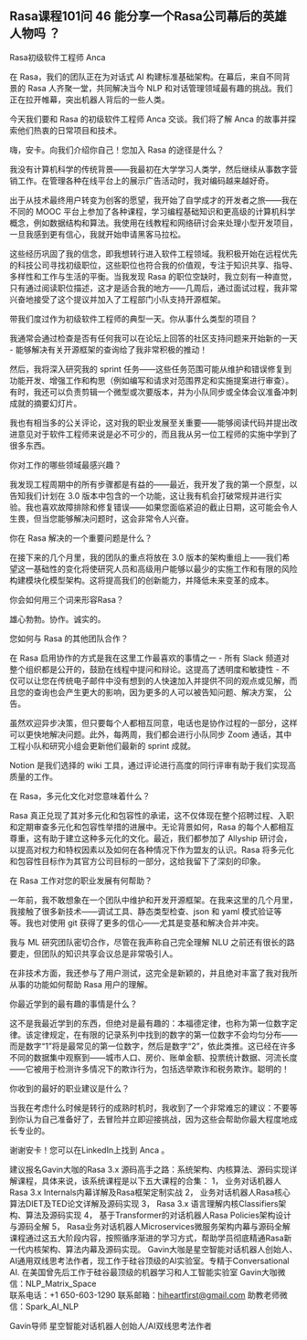 ## Rasa课程101问 46 能分享一个Rasa公司幕后的英雄人物吗 ？ 

Rasa初级软件工程师 Anca 


在 Rasa，我们的团队正在为对话式 AI 构建标准基础架构。在幕后，来自不同背景的 Rasa 人齐聚一堂，共同解决当今 NLP 和对话管理领域最有趣的挑战。我们正在拉开帷幕，突出机器人背后的一些人类。

今天我们要和 Rasa 的初级软件工程师 Anca 交谈。我们将了解 Anca 的故事并探索他们热衷的日常项目和技术。

嗨，安卡。向我们介绍你自己！您加入 Rasa 的途径是什么？

我没有计算机科学的传统背景——我最初在大学学习人类学，然后继续从事数字营销工作。在管理各种在线平台上的展示广告活动时，我对编码越来越好奇。

出于从技术最终用户转变为创客的愿望，我开始了自学成才的开发者之旅——我在不同的 MOOC 平台上参加了各种课程，学习编程基础知识和更高级的计算机科学概念，例如数据结构和算法。我使用在线教程和网络研讨会来处理小型开发项目，一旦我感到更有信心，我就开始申请黑客马拉松。

这些经历巩固了我的信念，即我想转行进入软件工程领域。我积极开始在远程优先的科技公司寻找初级职位，这些职位也符合我的价值观，专注于知识共享、指导、多样性和工作与生活的平衡。当我发现 Rasa 的职位空缺时，我立刻有一种直觉，只有通过阅读职位描述，这才是适合我的地方——几周后，通过面试过程，我非常兴奋地接受了这个提议并加入了工程部门小队支持开源框架。

带我们度过作为初级软件工程师的典型一天。你从事什么类型的项目？

我通常会通过检查是否有任何我可以在论坛上回答的社区支持问题来开始新的一天 - 能够解决有关开源框架的查询给了我非常积极的推动！

然后，我将深入研究我的 sprint 任务——这些任务范围可能从维护和错误修复到功能开发、增强工作和构思（例如编写和请求对范围界定和实施提案进行审查）。有时，我还可以负责剪辑一个微型或次要版本，并为小队同步或全体会议准备冲刺成就的摘要幻灯片。

我也有相当多的公关评论，这对我的职业发展至关重要——能够阅读代码并提出改进意见对于软件工程师来说是必不可少的，而且我从另一位工程师的实施中学到了很多东西。

你对工作的哪些领域最感兴趣？

我发现工程周期中的所有步骤都是有益的——最近，我开发了我的第一个原型，以告知我们计划在 3.0 版本中包含的一个功能，这让我有机会打破常规并进行实验。我也喜欢故障排除和修复错误——如果您面临紧迫的截止日期，这可能会令人生畏，但当您能够解决问题时，这会非常令人兴奋。

你在 Rasa 解决的一个重要问题是什么？

在接下来的几个月里，我的团队的重点将放在 3.0 版本的架构重组上——我们希望这一基础性的变化将使研究人员和高级用户能够以最少的实施工作和有限的风险构建模块化模型架构。这将提高我们的创新能力，并降低未来变革的成本。

你会如何用三个词来形容Rasa？

雄心勃勃。协作。诚实的。

您如何与 Rasa 的其他团队合作？

在 Rasa 启用协作的方式是我在这里工作最喜欢的事情之一 - 所有 Slack 频道对整个组织都是公开的，鼓励在线程中提问和辩论。这提高了透明度和敏捷性 - 不仅可以让您在传统电子邮件中没有想到的人快速加入并提供不同的观点或见解，而且您的查询也会产生更大的影响，因为更多的人可以被告知问题、解决方案， 公告。

虽然欢迎异步决策，但只要每个人都相互同意，电话也是协作过程的一部分，这样可以更快地解决问题。此外，每两周，我们都会进行小队同步 Zoom 通话，其中工程小队和研究小组会更新他们最新的 sprint 成就。

Notion 是我们选择的 wiki 工具，通过评论进行高度的同行评审有助于我们实现高质量的工作。

在 Rasa，多元化文化对您意味着什么？

Rasa 真正兑现了其对多元化和包容性的承诺，这不仅体现在整个招聘过程、入职和定期审查多元化和包容性举措的进展中。无论背景如何，Rasa 的每个人都相互尊重，这有助于建立这种多元化的文化。最近，我们都参加了 Allyship 研讨会，以提高对权力和特权因素以及如何在各种情况下作为盟友的认识。Rasa 将多元化和包容性目标作为其官方公司目标的一部分，这给我留下了深刻的印象。

在 Rasa 工作对您的职业发展有何帮助？

一年前，我不敢想象在一个团队中维护和开发开源框架。在我来这里的几个月里，我接触了很多新技术——调试工具、静态类型检查、json 和 yaml 模式验证等等。我也对使用 git 获得了更多的信心——尤其是变基和解决合并冲突。

我与 ML 研究团队密切合作，尽管在我声称自己完全理解 NLU 之前还有很长的路要走，但团队的知识共享会议总是非常吸引人。

在非技术方面，我还参与了用户测试，这完全是新颖的，并且绝对丰富了我对我所从事的功能如何帮助 Rasa 用户的理解。

你最近学到的最有趣的事情是什么？

这不是我最近学到的东西，但绝对是最有趣的：本福德定律，也称为第一位数字定律。该定律规定，在有限的记录系列中找到的数字的第一位数字不会均匀分布——而是数字“1”将是最常见的第一位数字，然后是数字“2”，依此类推。这已经在许多不同的数据集中观察到——城市人口、房价、账单金额、投票统计数据、河流长度——它被用于检测许多情况下的欺诈行为，包括选举欺诈和税务欺诈。聪明的！

你收到的最好的职业建议是什么？

当我在考虑什么时候是转行的成熟时机时，我收到了一个非常难忘的建议：不要等到你认为自己准备好了，去冒险并立即迎接挑战，因为这些会帮助你最大程度地成长专业的。

谢谢安卡！您可以在LinkedIn上找到 Anca 。

建议报名Gavin大咖的Rasa 3.x 源码高手之路：系统架构、内核算法、源码实现详解课程，具体来说，该系统课程是以下五大课程的合集：
1，    业务对话机器人Rasa 3.x Internals内幕详解及Rasa框架定制实战
2，    业务对话机器人Rasa核心算法DIET及TED论文详解及源码实现
3，    Rasa 3.x 语言理解内核Classifiers架构、算法及源码实现
4，    基于Transformer的对话机器人Rasa Policies架构设计与源码全解
5，    Rasa业务对话机器人Microservices微服务架构内幕与源码全解
课程通过这五大阶段内容，按照循序渐进的学习方式，帮助学员彻底精通Rasa新一代内核架构、算法内幕及源码实现。
Gavin大咖是星空智能对话机器人创始人、AI通用双线思考法作者，现工作于硅谷顶级的AI实验室。专精于Conversational AI. 在美国曾先后工作于硅谷最顶级的机器学习和人工智能实验室 
Gavin大咖微信：NLP_Matrix_Space  
联系电话：+1 650-603-1290
联系邮箱：hiheartfirst@gmail.com
助教老师微信：Spark_AI_NLP   


Gavin导师
星空智能对话机器人创始人/AI双线思考法作者
